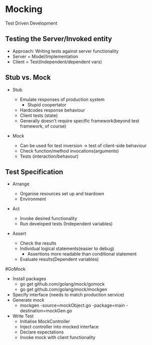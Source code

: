 # Mocking

Test Driven Development

## Testing the Server/Invoked entity

- Approach: Writing tests against server functionality
- Server = Model/Implementation
- Client = Test(Independent/dependent vars)

## Stub vs. Mock

- Stub
    - Emulate responses of production system
        - Stupid coopertator
    - Hardcodes response behaviour
    - Client tests (state)
    - Generally doesn't require specific framework(beyond test framework, of course)
    
- Mock
    - Can be used for test inversion -> test of client-side behaviour
    - Check function/method invocations(arguments)
    - Tests (interaction/behavour)

## Test Specification
- Arrange
    - Organise resources set up and teardown
    - Environment

- Act
    - Invoke desired functionality
    - Run developed tests (Independent variables)
    
- Assert
    - Check the results
    - Individual logical statements(easier to debug)
        - Assertions more readable than conditional statement
    - Evaluate results(Dependent variables)
 
 #GoMock
 
- Install packages
    - go get github.com/golang/mock/gomock
    - go get github.com/golang/mock/mockgen
- Specify interface (needs to match production service)
- Generate mock
    - mockgen -source=mockObject.go -package=main -destination=mockGen.go
- Write Test
    - Initialise MockController
    - Inject controller into mocked interface
    - Declare expectations
    - Invoke mock with client functionality